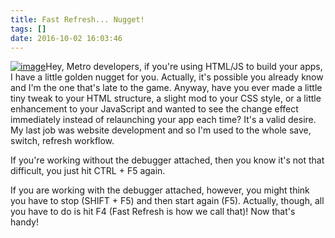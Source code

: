 ```yaml
---
title: Fast Refresh... Nugget!
tags: []
date: 2016-10-02 16:03:46
---
```


[![](http://codefoster.blob.core.windows.net/site/image/3efafa3d28834feeb0e3d04d81887ab0/fastrefresh_01_1.png "image")](http://{fix}/image.axd?picture=Windows-Live-Writer/Fast-Refresh-Nugget/1DDFB845/image.png)Hey, Metro developers, if you&#39;re using HTML/JS to build your apps, I have a little golden nugget for you. Actually, it&#39;s possible you already know and I&#39;m the one that&#39;s late to the game. Anyway, have you ever made a little tiny tweak to your HTML structure, a slight mod to your CSS style, or a little enhancement to your JavaScript and wanted to see the change effect immediately instead of relaunching your app each time? It&#39;s a valid desire. My last job was website development and so I&#39;m used to the whole save, switch, refresh workflow.

If you&#39;re working without the debugger attached, then you know it&#39;s not that difficult, you just hit CTRL + F5 again.

If you are working with the debugger attached, however, you might think you have to stop (SHIFT + F5) and then start again (F5). Actually, though, all you have to do is hit F4 (Fast Refresh is how we call that)! Now that&#39;s handy!